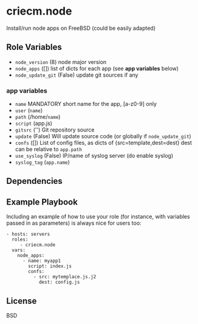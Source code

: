 # criecm.node

Install/run node apps on FreeBSD (could be easily adapted)

## Role Variables

* `node_version` (8)
  node major version
* `node_apps` ([])
  list of dicts for each app (see **app variables** below)
* `node_update_git` (False)
  update git sources if any

### app variables

* `name` MANDATORY
  short name for the app, [a-z0-9] only
* `user` (`name`)
* `path` (/home/`name`)
* `script` (app.js)
* `gitsrc` ('')
  Git repository source
* `update` (False)
  Will update source code (or globally if `node_update_git`)
* `confs` ([])
  List of config files, as dicts of {src=template,dest=dest}
  dest can be relative to `app.path`
* `use_syslog` (False)
  IP/name of syslog server (do enable syslog)
* `syslog_tag` (`app.name`)

## Dependencies

## Example Playbook

Including an example of how to use your role (for instance, with variables passed in as parameters) is always nice for users too:

    - hosts: servers
      roles:
         - criecm.node
      vars:
        node_apps:
          - name: myapp1
            script: index.js
            confs:
              - src: mytemplace.js.j2
                dest: config.js

## License

BSD

